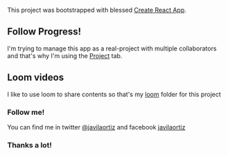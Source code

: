 This project was bootstrapped with blessed [Create React App](https://github.com/facebook/create-react-app).

## Follow Progress!
I'm trying to manage this app as a real-project with multiple collaborators and that's why I'm using the [Project](https://github.com/javilaotz/popgifs/projects/1) tab.

## Loom videos
I like to use loom to share contents so that's my [loom](https://loom.com/share/folder/655a12d3) folder for this project 

### Follow me!
You can find me in twitter [@javilaortiz](https://twitter.com/javilaortiz) and facebook [javilaortiz](https://facebook.com/javilaortiz)


### Thanks a lot!

